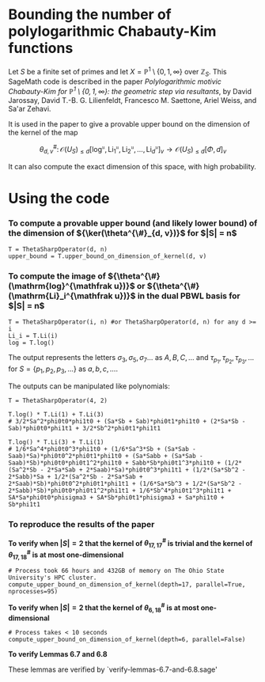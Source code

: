 # Bounding the number of polylogarithmic Chabauty-Kim functions

Let $S$ be a finite set of primes and let $`{X = \mathbb{P}^1\setminus\{0,1,\infty\}}`$ over $`{\mathbb Z_S}`$. This SageMath code is described in the paper <i><a>Polylogarithmic motivic Chabauty-Kim for $`{\mathbb{P}^1 \setminus \{ 0,1,\infty \}}`$: the geometric step via resultants</a></i>, by David Jarossay, David T.-B. G. Lilienfeldt, Francesco M. Saettone, Ariel Weiss, and Sa'ar Zehavi.

It is used in the paper to give a provable upper bound on the dimension of the kernel of the map
```math
\theta^{\#}_{d,v} \colon \mathcal{O}(U_S)_{\leq d}[\mathrm{log}^{\mathfrak{u}}, \mathrm{Li}_1^{\mathfrak{u}}, \mathrm{Li}_2^{\mathfrak{u}}, \ldots, \mathrm{Li}_d^{\mathfrak{u}}]_v \to \mathcal{O}(U_S)_{\leq d}[\Phi, d]_v
```
It can also compute the exact dimension of this space, with high probability.

<h1>Using the code</h1>

<h3>To compute a provable upper bound (and likely lower bound) of the dimension of ${\ker(\theta^{\#}_{d, v})}$ for $|S| = n$</h3>

```
T = ThetaSharpOperator(d, n)
upper_bound = T.upper_bound_on_dimension_of_kernel(d, v)
```

<h3>To compute the image of ${\theta^{\#}(\mathrm{log}^{\mathfrak u})}$ or ${\theta^{\#}(\mathrm{Li}_i^{\mathfrak u})}$ in the dual PBWL basis for $|S| = n$</h3>

```
T = ThetaSharpOperator(i, n) #or ThetaSharpOperator(d, n) for any d >= i
Li_i = T.Li(i)
log = T.log()
```

The output represents the letters $\sigma_3, \sigma_5, \sigma_7\ldots$ as $A, B, C, \ldots$ and $\tau_{p_1}, \tau_{p_2}, \tau_{p_3},\ldots$ for $`{S = \{p_1, p_2,p_3,\ldots\}}`$ as $a, b, c,\ldots$.

The outputs can be manipulated like polynomials:

```
T = ThetaSharpOperator(4, 2)

T.log() * T.Li(1) + T.Li(3)
# 3/2*Sa^2*phi0t0*phi1t0 + (Sa*Sb + Sab)*phi0t1*phi1t0 + (2*Sa*Sb - Sab)*phi0t0*phi1t1 + 3/2*Sb^2*phi0t1*phi1t1

T.log() * T.Li(3) + T.Li(1)
# 1/6*Sa^4*phi0t0^3*phi1t0 + (1/6*Sa^3*Sb + (Sa*Sab - Saab)*Sa)*phi0t0^2*phi0t1*phi1t0 + (Sa*Sabb + (Sa*Sab - Saab)*Sb)*phi0t0*phi0t1^2*phi1t0 + Sabb*Sb*phi0t1^3*phi1t0 + (1/2*(Sa^2*Sb - 2*Sa*Sab + 2*Saab)*Sa)*phi0t0^3*phi1t1 + (1/2*(Sa*Sb^2 - 2*Sabb)*Sa + 1/2*(Sa^2*Sb - 2*Sa*Sab + 2*Saab)*Sb)*phi0t0^2*phi0t1*phi1t1 + (1/6*Sa*Sb^3 + 1/2*(Sa*Sb^2 - 2*Sabb)*Sb)*phi0t0*phi0t1^2*phi1t1 + 1/6*Sb^4*phi0t1^3*phi1t1 + SA*Sa*phi0t0*phisigma3 + SA*Sb*phi0t1*phisigma3 + Sa*phi1t0 + Sb*phi1t1
````

<h3>To reproduce the results of the paper</h3>

**To verify when $|S| = 2$ that the kernel of $`{\theta^{\#}_{17, 17}}`$ is trivial and the kernel of $`{\theta^{\#}_{17, 18}}`$ is at most one-dimensional** 

```
# Process took 66 hours and 432GB of memory on The Ohio State University's HPC cluster.
compute_upper_bound_on_dimension_of_kernel(depth=17, parallel=True, nprocesses=95)
```

**To verify when $|S| = 2$ that the kernel of $`{\theta^{\#}_{6, 18}}`$ is at most one-dimensional**
```
# Process takes < 10 seconds
compute_upper_bound_on_dimension_of_kernel(depth=6, parallel=False)
```

**To verify Lemmas 6.7 and 6.8**

These lemmas are verified by `verify-lemmas-6.7-and-6.8.sage'
